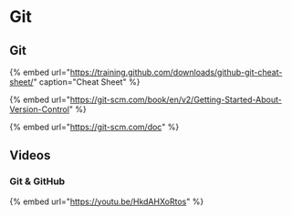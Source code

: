 # Git

## Git

{% embed url="https://training.github.com/downloads/github-git-cheat-sheet/" caption="Cheat Sheet" %}



{% embed url="https://git-scm.com/book/en/v2/Getting-Started-About-Version-Control" %}

{% embed url="https://git-scm.com/doc" %}

## Videos

### Git & GitHub

{% embed url="https://youtu.be/HkdAHXoRtos" %}

